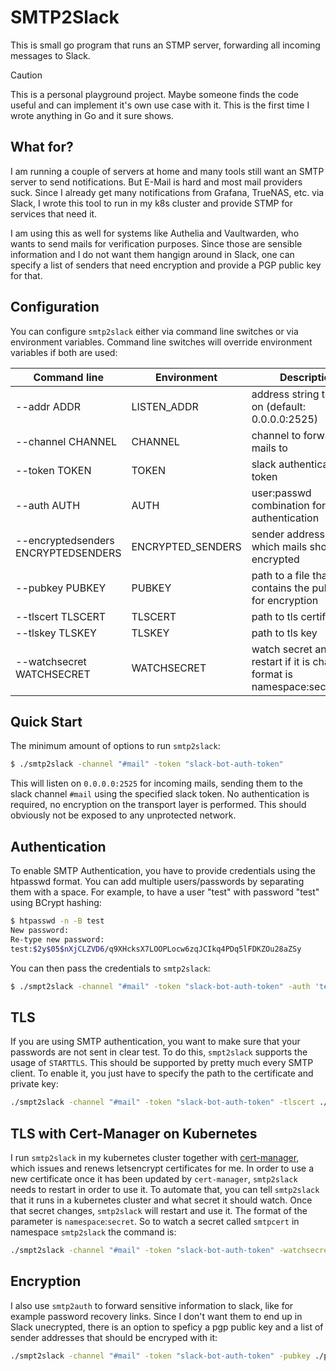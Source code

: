 # SMTP2Slack

This is small go program that runs an STMP server, forwarding all incoming messages to Slack.

> [!CAUTION]
> This is a personal playground project. Maybe someone finds the code useful and can implement it's own use case with it. This is the first time I wrote anything in Go and it sure shows.

## What for?

I am running a couple of servers at home and many tools still want an SMTP server to send notifications. But E-Mail is hard and most mail providers suck. Since I already get many notifications from Grafana, TrueNAS, etc. via Slack, I wrote this tool to run in my k8s cluster and provide STMP for services that need it.

I am using this as well for systems like Authelia and Vaultwarden, who wants to send mails for verification purposes. Since those are sensible information and I do not want them hangign around in Slack, one can specify a list of senders that need encryption and provide a PGP public key for that.

## Configuration

You can configure `smtp2slack` either via command line switches or via environment variables. Command line switches will override environment variables if both are used:

| Command line       | Environment   | Description |
| -------------------| ------------- | ----------- |
| --addr ADDR        | LISTEN_ADDR   | address string to listen on (default: 0.0.0.0:2525)  |
| --channel CHANNEL  | CHANNEL       | channel to forward the mails to |
| --token TOKEN      | TOKEN         | slack authentication token |
| --auth AUTH        | AUTH          | user:passwd combination for authentication |
| --encryptedsenders ENCRYPTEDSENDERS | ENCRYPTED_SENDERS | sender addresses which mails should be encrypted |
| --pubkey PUBKEY    | PUBKEY        | path to a file that contains the public key for encryption |
| --tlscert TLSCERT  | TLSCERT       | path to tls certificate |
| --tlskey TLSKEY    | TLSKEY        | path to tls key |
| --watchsecret WATCHSECRET | WATCHSECRET | watch secret and restart if it is changed. format is namespace:secretname |

## Quick Start

The minimum amount of options to run `smtp2slack`:

```bash
$ ./smtp2slack -channel "#mail" -token "slack-bot-auth-token"
```

This will listen on `0.0.0.0:2525` for incoming mails, sending them to the slack channel `#mail` using the specified slack token. No authentication is required, no encryption on the transport layer is performed. This should obviously not be exposed to any unprotected network.

## Authentication

To enable SMTP Authentication, you have to provide credentials using the htpasswd format. You can add multiple users/passwords by separating them with a space.
For example, to have a user "test" with password "test" using BCrypt hashing:

```bash
$ htpasswd -n -B test
New password:
Re-type new password:
test:$2y$05$nXjCLZVD6/q9XHcksX7LOOPLocw6zqJCIkq4PDq5lFDKZOu28aZSy
```

You can then pass the credentials to `smtp2slack`:

```bash
$ ./smpt2slack -channel "#mail" -token "slack-bot-auth-token" -auth 'test:$2y$05$nXjCLZVD6/q9XHcksX7LOOPLocw6zqJCIkq4PDq5lFDKZOu28aZSy'
```

## TLS

If you are using SMTP authentication, you want to make sure that your passwords are not sent in clear test. To do this, `smpt2slack` supports the usage of `STARTTLS`. This should be supported by pretty much every SMTP client. To enable it, you just have to specify the path to the certificate and private key:

```bash
./smpt2slack -channel "#mail" -token "slack-bot-auth-token" -tlscert ./my.cert -tlskey ./my.key
```

## TLS with Cert-Manager on Kubernetes

I run `smtp2slack` in my kubernetes cluster together with [cert-manager](https://cert-manager.io/), which issues and renews letsencrypt certificates for me. In order to use a new certificate once it has been updated by `cert-manager`, `smtp2slack` needs to restart in order to use it. To automate that, you can tell `smtp2slack` that it runs in a kubernetes cluster and what secret it should watch. Once that secret changes, `smtp2slack` will restart and use it. The format of the parameter is `namespace`:`secret`. So to watch a secret called `smtpcert` in namespace `smtp2slack` the command is:

```bash
./smpt2slack -channel "#mail" -token "slack-bot-auth-token" -watchsecret "smtp2slack:smtpcert"
```

## Encryption

I also use `smtp2auth` to forward sensitive information to slack, like for example password recovery links. Since I don't want them to end up in Slack unecrypted, there is an option to speficy a pgp public key and a list of sender addresses that should be encryped with it:

```bash
./smpt2slack -channel "#mail" -token "slack-bot-auth-token" -pubkey ./pgp.pub -encryptedsenders "authelia@mydomain.org"
```